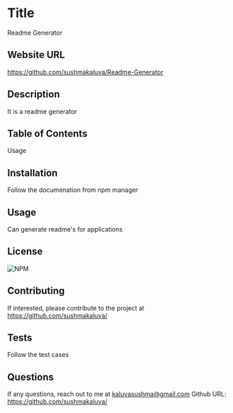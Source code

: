 # Title

Readme Generator

## Website URL

https://github.com/sushmakaluva/Readme-Generator

## Description

It is a readme generator

## Table of Contents

Usage

## Installation

Follow the documenation from npm manager

## Usage

Can generate readme's for applications

## License

![NPM](https://img.shields.io/npm/l/)

## Contributing

If interested, please contribute to the project at https://github.com/sushmakaluva/ 

## Tests

Follow the test cases

## Questions

If any questions, reach out to me at kaluvasushma@gmail.com 
 Github URL: https://github.com/sushmakaluva/
